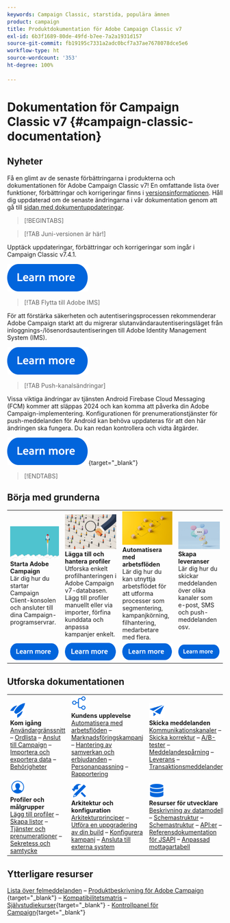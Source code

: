 ```yaml
---
keywords: Campaign Classic, starstida, populära ämnen
product: campaign
title: Produktdokumentation för Adobe Campaign Classic v7
exl-id: 6b3f1689-80de-49fd-b7ee-7a2a1931d157
source-git-commit: fb19195c7331a2adc0bcf7a37ae7678078dce5e6
workflow-type: ht
source-wordcount: '353'
ht-degree: 100%

---
```


# Dokumentation för Campaign Classic v7 {#campaign-classic-documentation}

<!--![](platform/using/assets/do-not-localize/banner_acc_doc.jpg) -->

## Nyheter

Få en glimt av de senaste förbättringarna i produkterna och dokumentationen för Adobe Campaign Classic v7! En omfattande lista över funktioner, förbättringar och korrigeringar finns i [versionsinformationen](rn/using/latest-release.md).  Håll dig uppdaterad om de senaste ändringarna i vår dokumentation genom att gå till [sidan med dokumentuppdateringar](rn/using/documentation-updates.md).

>[!BEGINTABS]


>[!TAB Juni-versionen är här!]

Upptäck uppdateringar, förbättringar och korrigeringar som ingår i Campaign Classic v7.4.1.

[![Bild](assets/do-not-localize/learn-more-button.svg)](rn/using/latest-release.md)

>[!TAB Flytta till Adobe IMS]

För att förstärka säkerheten och autentiseringsprocessen rekommenderar Adobe Campaign starkt att du migrerar slutanvändarautentiseringsläget från inloggnings-/lösenordsautentiseringen till Adobe Identity Management System (IMS).

[![Bild](assets/do-not-localize/learn-more-button.svg)](technotes/using/ac-ims.md)


>[!TAB Push-kanalsändringar]

Vissa viktiga ändringar av tjänsten Android Firebase Cloud Messaging (FCM) kommer att släppas 2024 och kan komma att påverka din Adobe Campaign-implementering. Konfigurationen för prenumerationstjänster för push-meddelanden för Android kan behöva uppdateras för att den här ändringen ska fungera. Du kan redan kontrollera och vidta åtgärder.

[![bild](assets/do-not-localize/learn-more-button.svg)](https://experienceleague.adobe.com/docs/campaign/technotes-ac/tn-new/push-technote.html?lang=sv){target="_blank"}


>[!ENDTABS]

## Börja med grunderna

<table style="table-layout:fixed">
  <tr style="border: 0;">
    <td>
    <a href="platform/using/launching-adobe-campaign.md"><img src="assets/do-not-localize/start-launch.png"></a></a>
    <div><strong>Starta Adobe Campaign</strong><br/>Lär dig hur du startar Campaign Client-konsolen och ansluter till dina Campaign-programservrar.</div>
    </td>
    <td>
    <a href="platform/using/about-profiles.md"><img src="assets/do-not-localize/start-profiles.png"></a>
    <div><strong>Lägga till och hantera profiler</strong><br/>Utforska enkelt profilhanteringen i Adobe Campaign v7-databasen. Lägg till profiler manuellt eller via importer, förfina kunddata och anpassa kampanjer enkelt.</div>
    </td>
    <td>
    <a href="workflow/using/about-workflows.md"><img src="assets/do-not-localize/start-workflows.jpeg"></a>
    <div><strong>Automatisera med arbetsflöden</strong><br/>Lär dig hur du kan utnyttja arbetsflödet för att utforma processer som segmentering, kampanjkörning, filhantering, medarbetare med flera.
    </div></td>
    <td>
    <a href="delivery/using/steps-about-delivery-creation-steps.md"><img src="assets/do-not-localize/start-deliveries.jpeg"></a>
    <div><strong>Skapa leveranser</strong><br/>Lär dig hur du skickar meddelanden över olika kanaler som e-post, SMS och push-meddelanden osv.</div>
    </td>
  </tr>
  <tr style="border: 0;">
    <td align="center"><a href="platform/using/launching-adobe-campaign.md"><img src="assets/do-not-localize/learn-more-button.svg"></a></td>
    <td align="center"><a href="platform/using/about-profiles.md"><img src="assets/do-not-localize/learn-more-button.svg"></a></td>
    <td align="center"><a href="workflow/using/about-workflows.md"><img src="assets/do-not-localize/learn-more-button.svg"></a></td>
    <td align="center"><a href="delivery/using/steps-about-delivery-creation-steps.md"><img src="assets/do-not-localize/learn-more-button.svg"></a></td>
    </tr>
</table>

## Utforska dokumentationen

<table style="table-layout:auto">
  <tr style="border: 0;">
    <td>
      <img src="assets/do-not-localize/icon-start.svg" width="35px">
    <br/>
      <strong>Kom igång</strong><br/><a href="platform/using/adobe-campaign-workspace.md">Användargränssnitt</a> – <a href="platform/using/ac-glossary.md">Ordlista</a> – <a href="platform/using/launching-adobe-campaign.md">Anslut till Campaign</a> – <a href="platform/using/get-started-data-import-export.md">Importera och exportera data</a> – <a href="platform/using/access-management.md">Behörigheter</a>
    </td>
    <td>
      <img src="assets/do-not-localize/icon-experience.svg" width="35px">
    <br/>
      <strong>Kundens upplevelse</strong><br/><a href="workflow/using/about-workflows.md">Automatisera med arbetsflöden</a> – <a href="campaign/using/setting-up-marketing-campaigns.md">Marknadsföringskampanj</a> – <a href="interaction/using/interaction-and-offer-management.md">Hantering av samverkan och erbjudanden</a> – <a href="delivery/using/about-personalization.md">Personanpassning</a> – <a href="reporting/using/about-adobe-campaign-reporting-tools.md">Rapportering</a>
    </td>
    <td>
      <img src="assets/do-not-localize/icon-send.svg" width="35px">
    <br/>
      <strong>Skicka meddelanden</strong><br/><a href="delivery/using/communication-channels.md">Kommunikationskanaler</a> – <a href="delivery/using/steps-about-delivery-creation-steps.md#sending-a-proof">Skicka korrektur</a> – <a href="delivery/using/get-started-a-b-testing.md">A/B-tester</a> – <a href="delivery/using/about-message-tracking.md">Meddelandespårning</a> – <a href="delivery/using/about-deliverability.md">Leverans</a> – <a href="message-center/using/about-transactional-messaging.md">Transaktionsmeddelanden</a>
    </td>
  </tr>
  <tr style="border: 0;">
    <td>
      <img src="assets/do-not-localize/icon_profile-audience.svg" width="35px">
      <br/>
      <strong>Profiler och målgrupper</strong><br/><a href="platform/using/adding-profiles.md">Lägg till profiler</a> – <a href="platform/using/creating-and-managing-lists.md">Skapa listor</a> – <a href="delivery/using/about-services-and-subscriptions.md">Tjänster och prenumerationer</a> – <a href="platform/using/privacy-management.md">Sekretess och samtycke</a>
    </td>
    <td>
      <img src="assets/do-not-localize/icon-configure.svg" width="35px">
      <br/>
      <strong>Arkitektur och konfiguration</strong><br/><a href="production/using/general-architecture.md">Arkitekturprinciper</a> – <a href="production/using/build-upgrade.md">Utföra en uppgradering av din build</a> – <a href="production/using/configuration.md">Konfigurera kampanj</a> – <a href="installation/using/external-accounts.md">Ansluta till externa system</a>
    </td>
    <td>
      <img src="assets/do-not-localize/icon-dev.svg" width="35px">
      <br/>
      <strong>Resurser för utvecklare</strong><br/><a href="configuration/using/about-data-model.md">Beskrivning av datamodell</a> – <a href="configuration/using/about-schema-reference.md">Schemastruktur</a> – <a href="configuration/using/editing-forms.md">Schemastruktur</a> – <a href="configuration/using/about-web-services.md">API:er</a> – <a href="https://experienceleague.adobe.com/developer/campaign-api/api/index.html?lang=sv">Referensdokumentation för JSAPI</a> – <a href="configuration/using/about-custom-recipient-table.md">Anpassad mottagartabell</a>
    </td>
  </tr>
</table>

## Ytterligare resurser

[Lista över felmeddelanden](https://experienceleague.adobe.com/developer/campaign-errors/error_codes.html?lang=sv) – [Produktbeskrivning för Adobe Campaign ](https://helpx.adobe.com/se/legal/product-descriptions/adobe-campaign-managed-cloud-services.html){target="_blank"} – [Kompatibilitetsmatris](rn/using/compatibility-matrix.md) – [Självstudiekurser](https://experienceleague.adobe.com/docs/campaign-classic-learn/tutorials/overview.html?lang=sv){target="_blank"} - [Kontrollpanel för Campaign](https://experienceleague.adobe.com/docs/control-panel/using/discover-control-panel/key-features.html?lang=sv){target="_blank"}
